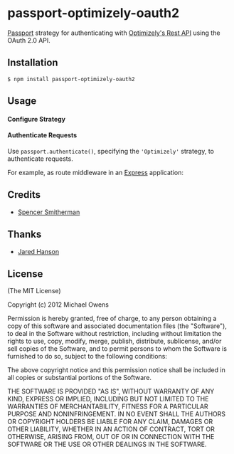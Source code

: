 # passport-optimizely-oauth2

[Passport](https://github.com/jaredhanson/passport) strategy for authenticating
with [Optimizely's Rest API](https://www.optimizely.com/) using the OAuth 2.0 API.

## Installation

    $ npm install passport-optimizely-oauth2

## Usage

#### Configure Strategy

<!-- Place example here!!! -->

#### Authenticate Requests

Use `passport.authenticate()`, specifying the `'Optimizely'` strategy, to
authenticate requests.

For example, as route middleware in an [Express](http://expressjs.com/)
application:

<!-- Place example here!!! -->

## Credits
  - [Spencer Smitherman](https://github.com/Bigspencey)

## Thanks
  - [Jared Hanson](https://github.com/jaredhanson)

## License

(The MIT License)

Copyright (c) 2012 Michael Owens

Permission is hereby granted, free of charge, to any person obtaining a copy of this software and associated documentation files (the "Software"), to deal in the Software without restriction, including without limitation the rights to use, copy, modify, merge, publish, distribute, sublicense, and/or sell copies of the Software, and to permit persons to whom the Software is furnished to do so, subject to the following conditions:

The above copyright notice and this permission notice shall be included in all copies or substantial portions of the Software.

THE SOFTWARE IS PROVIDED "AS IS", WITHOUT WARRANTY OF ANY KIND, EXPRESS OR IMPLIED, INCLUDING BUT NOT LIMITED TO THE WARRANTIES OF MERCHANTABILITY, FITNESS FOR A PARTICULAR PURPOSE AND NONINFRINGEMENT. IN NO EVENT SHALL THE AUTHORS OR COPYRIGHT HOLDERS BE LIABLE FOR ANY CLAIM, DAMAGES OR OTHER LIABILITY, WHETHER IN AN ACTION OF CONTRACT, TORT OR OTHERWISE, ARISING FROM, OUT OF OR IN CONNECTION WITH THE SOFTWARE OR THE USE OR OTHER DEALINGS IN THE SOFTWARE.